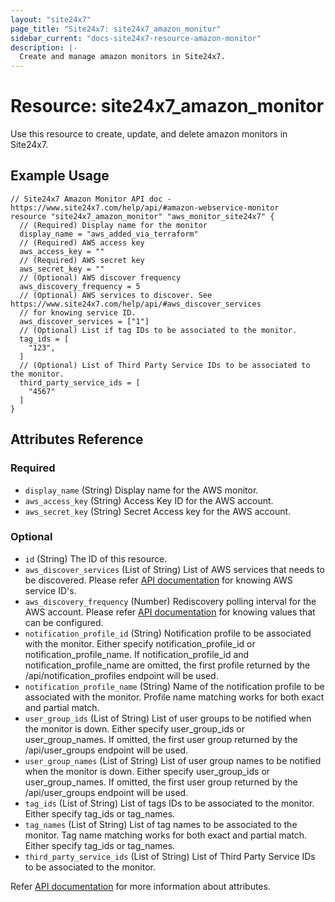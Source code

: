 ```yaml
---
layout: "site24x7"
page_title: "Site24x7: site24x7_amazon_monitor"
sidebar_current: "docs-site24x7-resource-amazon-monitor"
description: |-
  Create and manage amazon monitors in Site24x7.
---
```


# Resource: site24x7\_amazon\_monitor

Use this resource to create, update, and delete amazon monitors in Site24x7.

## Example Usage

```hcl
// Site24x7 Amazon Monitor API doc - https://www.site24x7.com/help/api/#amazon-webservice-monitor
resource "site24x7_amazon_monitor" "aws_monitor_site24x7" {
  // (Required) Display name for the monitor
  display_name = "aws_added_via_terraform"
  // (Required) AWS access key
  aws_access_key = ""
  // (Required) AWS secret key
  aws_secret_key = ""
  // (Optional) AWS discover frequency
  aws_discovery_frequency = 5
  // (Optional) AWS services to discover. See https://www.site24x7.com/help/api/#aws_discover_services 
  // for knowing service ID.
  aws_discover_services = ["1"]
  // (Optional) List if tag IDs to be associated to the monitor.
  tag_ids = [
    "123",
  ]
  // (Optional) List of Third Party Service IDs to be associated to the monitor.
  third_party_service_ids = [
    "4567"
  ]
}

```

## Attributes Reference

### Required

* `display_name` (String) Display name for the AWS monitor.
* `aws_access_key` (String) Access Key ID for the AWS account.
* `aws_secret_key` (String) Secret Access key for the AWS account.

### Optional

* `id` (String) The ID of this resource.
* `aws_discover_services` (List of String) List of AWS services that needs to be discovered. Please refer [API documentation](https://www.site24x7.com/help/api/#aws_discover_services) for knowing AWS service ID's.
* `aws_discovery_frequency` (Number) Rediscovery polling interval for the AWS account. Please refer [API documentation](https://www.site24x7.com/help/api/#aws_discover_frequency) for knowing values that can be configured.
* `notification_profile_id` (String) Notification profile to be associated with the monitor. Either specify notification_profile_id or notification_profile_name. If notification_profile_id and notification_profile_name are omitted, the first profile returned by the /api/notification_profiles endpoint will be used.
* `notification_profile_name` (String) Name of the notification profile to be associated with the monitor. Profile name matching works for both exact and partial match.
* `user_group_ids` (List of String) List of user groups to be notified when the monitor is down. Either specify user_group_ids or user_group_names. If omitted, the first user group returned by the /api/user_groups endpoint will be used.
* `user_group_names` (List of String) List of user group names to be notified when the monitor is down. Either specify user_group_ids or user_group_names. If omitted, the first user group returned by the /api/user_groups endpoint will be used.
* `tag_ids` (List of String) List of tags IDs to be associated to the monitor. Either specify tag_ids or tag_names.
* `tag_names` (List of String) List of tag names to be associated to the monitor. Tag name matching works for both exact and partial match. Either specify tag_ids or tag_names.
* `third_party_service_ids` (List of String) List of Third Party Service IDs to be associated to the monitor.

Refer [API documentation](https://www.site24x7.com/help/api/#amazon-webservice-monitor) for more information about attributes.

